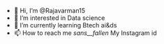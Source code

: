 - 👋 Hi, I’m @Rajavarman15
- 👀 I’m interested in Data science 
- 🌱 I’m currently learning Btech ai&ds 
- 📫 How to reach me _sans__fallen_ My Instagram id

<!---
Rajavarman15/Rajavarman15 is a ✨ special ✨ repository because its `README.md` (this file) appears on your GitHub profile.
You can click the Preview link to take a look at your changes.
--->
